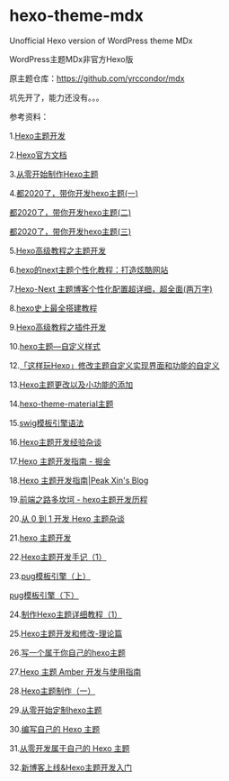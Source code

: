 # hexo-theme-mdx
Unofficial Hexo version of WordPress theme MDx

WordPress主题MDx非官方Hexo版

原主题仓库：https://github.com/yrccondor/mdx

坑先开了，能力还没有。。。

参考资料：

1.[Hexo主题开发](https://www.cnblogs.com/yyhh/p/11058985.html)

2.[Hexo官方文档](https://hexo.io/zh-cn/docs/themes)

3.[从零开始制作Hexo主题](https://segmentfault.com/a/1190000008040387)

4.[都2020了，带你开发hexo主题(一)](https://www.bilibili.com/read/cv5734557/)

[都2020了，带你开发hexo主题(二)](https://www.bilibili.com/read/cv5778979)

[都2020了，带你开发hexo主题(三)](https://www.bilibili.com/read/cv6003073)

5.[Hexo高级教程之主题开发](https://blog.csdn.net/melordljm/article/details/51985129)

6.[hexo的next主题个性化教程：打造炫酷网站](https://blog.csdn.net/qq_33699981/article/details/72716951)

7.[Hexo-Next 主题博客个性化配置超详细，超全面(两万字)](https://blog.csdn.net/as480133937/article/details/100138838?)

8.[hexo史上最全搭建教程](https://blog.csdn.net/sinat_37781304/article/details/82729029)

9.[Hexo高级教程之插件开发](https://blog.csdn.net/melordljm/article/details/51985157)

10.[hexo主题—自定义样式](https://blog.csdn.net/qq_42595443/article/details/82263318)

12.[「这样玩Hexo」修改主题自定义实现界面和功能的自定义](https://www.cnblogs.com/RhinoC/p/10361822.html)

13.[Hexo主题更改以及小功能的添加](https://blog.csdn.net/weixin_33922672/article/details/91425904)

14.[hexo-theme-material主题](https://github.com/bolnh/hexo-theme-material)

15.[swig模板引擎语法](https://blog.csdn.net/Mrceel/article/details/97926011)

16.[Hexo主题开发经验杂谈](https://molunerfinn.com/make-a-hexo-theme/)

17.[Hexo 主题开发指南 - 掘金](https://juejin.im/entry/576d662b0a2b580058f9c5d5)

18.[Hexo 主题开发指南|Peak Xin's Blog](https://xinyufeng.net/2019/04/15/hexo-theme-guide/)

19.[前端之路多坎坷 - hexo主题开发历程](https://www.m-finder.com/2018/08/30/about-web-view/)

20.[从 0 到 1 开发 Hexo 主题杂谈](https://liuyib.github.io/2019/08/20/develop-hexo-theme-from-0-to-1/)

21.[hexo 主题开发](https://wocai.de/post/2016/02/hexo-%E4%B8%BB%E9%A2%98%E5%BC%80%E5%8F%91/)

22.[Hexo主题开发手记（1）](https://dp2px.com/2018/10/24/hexo-make-theme1/)

23.[pug模板引擎（上）](https://dp2px.com/2018/10/22/hexo-pug/)

[pug模板引擎（下）](https://dp2px.com/2018/10/23/hexo-pug2/)

24.[制作Hexo主题详细教程（1）](http://blog.geekaholic.cn/2017/02/22/%E5%88%B6%E4%BD%9CHexo%E4%B8%BB%E9%A2%98%E8%AF%A6%E7%BB%86%E6%95%99%E7%A8%8B%EF%BC%881%EF%BC%89/)

25.[Hexo主题开发和修改-理论篇](https://blog.xhyh.best/tutorial/hexo-theme-theory/)

26.[写一个属于你自己的hexo主题](http://yidada.github.io/2016/07/27/%E5%A6%82%E4%BD%95%E5%86%99%E4%B8%80%E4%B8%AA%E5%B1%9E%E4%BA%8E%E4%BD%A0%E8%87%AA%E5%B7%B1%E7%9A%84hexo%E4%B8%BB%E9%A2%98/)

27.[Hexo 主题 Amber 开发与使用指南](https://juejin.im/post/5c1b4b69f265da611c26ef7c)

28.[Hexo主题制作（一）](http://chenhanhui.com/2016/05/07/Hexo%E4%B8%BB%E9%A2%98%E5%88%B6%E4%BD%9C/)

29.[从零开始定制hexo主题](https://maintao.com/2014/hexo-theme-from-scratch/)

30.[编写自己的 Hexo 主题](https://staunchkai.com/hexo_develop.html)

31.[从零开发属于自己的 Hexo 主题](https://www.dazhuanlan.com/2019/09/25/5d8b754545414/)

32.[新博客上线&Hexo主题开发入门](https://xuanwo.io/2016/06/29/new-blog-new-life/)

